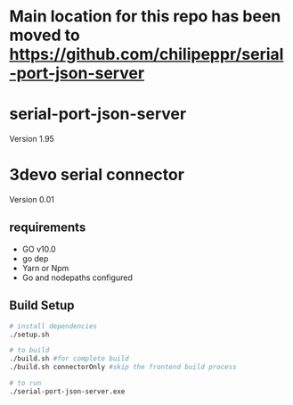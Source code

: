# Main location for this repo has been moved to https://github.com/chilipeppr/serial-port-json-server

serial-port-json-server
=======================
Version 1.95

3devo serial connector
======================
Version 0.01


## requirements

* GO v10.0
* go dep
* Yarn or Npm
* Go and nodepaths configured

## Build Setup

``` bash
# install dependencies
./setup.sh

# to build
./build.sh #for complete build
./build.sh connectorOnly #skip the frontend build process

# to run
./serial-port-json-server.exe
```

